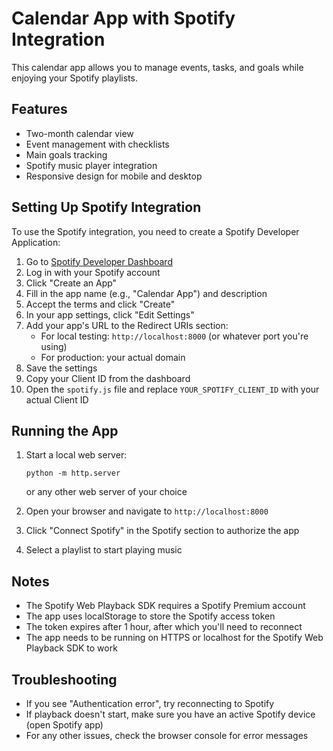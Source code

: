 # Calendar App with Spotify Integration

This calendar app allows you to manage events, tasks, and goals while enjoying your Spotify playlists.

## Features

- Two-month calendar view
- Event management with checklists
- Main goals tracking
- Spotify music player integration
- Responsive design for mobile and desktop

## Setting Up Spotify Integration

To use the Spotify integration, you need to create a Spotify Developer Application:

1. Go to [Spotify Developer Dashboard](https://developer.spotify.com/dashboard/)
2. Log in with your Spotify account
3. Click "Create an App"
4. Fill in the app name (e.g., "Calendar App") and description
5. Accept the terms and click "Create"
6. In your app settings, click "Edit Settings"
7. Add your app's URL to the Redirect URIs section:
   - For local testing: `http://localhost:8000` (or whatever port you're using)
   - For production: your actual domain
8. Save the settings
9. Copy your Client ID from the dashboard
10. Open the `spotify.js` file and replace `YOUR_SPOTIFY_CLIENT_ID` with your actual Client ID

## Running the App

1. Start a local web server:
   ```
   python -m http.server
   ```
   or any other web server of your choice

2. Open your browser and navigate to `http://localhost:8000`

3. Click "Connect Spotify" in the Spotify section to authorize the app

4. Select a playlist to start playing music

## Notes

- The Spotify Web Playback SDK requires a Spotify Premium account
- The app uses localStorage to store the Spotify access token
- The token expires after 1 hour, after which you'll need to reconnect
- The app needs to be running on HTTPS or localhost for the Spotify Web Playback SDK to work

## Troubleshooting

- If you see "Authentication error", try reconnecting to Spotify
- If playback doesn't start, make sure you have an active Spotify device (open Spotify app)
- For any other issues, check the browser console for error messages